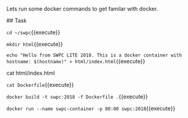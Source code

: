 Lets run some docker commands to get familar with docker.

## Task

`cd ~/swpc`{{execute}}

`mkdir html`{{execute}}

`echo "Hello from SWPC LITE 2018. This is a docker container with hostname: $(hostname)" > html/index.html`{{execute}}

cat html/index.html

`cat Dockerfile`{{execute}}

`docker build -t swpc:2018 -f Dockerfile .`{{execute}}

`docker run --name swpc-container -p 80:80 swpc:2018`{{execute}}